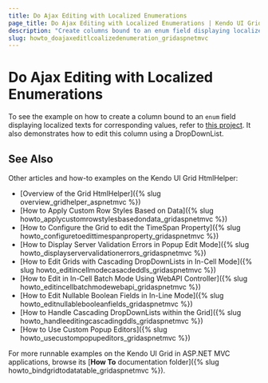 ```yaml
---
title: Do Ajax Editing with Localized Enumerations
page_title: Do Ajax Editing with Localized Enumerations | Kendo UI Grid HtmlHelper
description: "Create columns bound to an enum field displaying localized texts for corresponding values."
slug: howto_doajaxeditlcoalizedenumeration_gridaspnetmvc
---
```


# Do Ajax Editing with Localized Enumerations

To see the example on how to create a column bound to an `enum` field displaying localized texts for corresponding values, refer to [this project](https://github.com/telerik/ui-for-aspnet-mvc-examples/tree/master/grid/grid-enum-editing-with-dropdownlist-enum-localization). It also demonstrates how to edit this column using a DropDownList.

## See Also

Other articles and how-to examples on the Kendo UI Grid HtmlHelper:

* [Overview of the Grid HtmlHelper]({% slug overview_gridhelper_aspnetmvc %})
* [How to Apply Custom Row Styles Based on Data]({% slug howto_applycustomrowstylesbasedondata_gridaspnetmvc %})
* [How to Configure the Grid to edit the TimeSpan Property]({% slug howto_configuretoedittimespanproperty_gridaspnetmvc %})
* [How to Display Server Validation Errors in Popup Edit Mode]({% slug howto_displayservervalidationerrors_gridaspnetmvc %})
* [How to Edit Grids with Cascading DropDownLists in In-Cell Mode]({% slug howto_editincellmodecasacdeddls_gridaspnetmvc %})
* [How to Edit in In-Cell Batch Mode Using WebAPI Controller]({% slug howto_editincellbatchmodewebapi_gridaspnetmvc %})
* [How to Edit Nullable Boolean Fields in In-Line Mode]({% slug howto_editnullablebooleanfields_gridaspnetmvc %})
* [How to Handle Cascading DropDownLists within the Grid]({% slug howto_handleeditingcascadingddls_gridaspnetmvc %})
* [How to Use Custom Popup Editors]({% slug howto_usecustompopupeditors_gridaspnetmvc %})

For more runnable examples on the Kendo UI Grid in ASP.NET MVC applications, browse its [**How To** documentation folder]({% slug howto_bindgridtodatatable_gridaspnetmvc %}).
